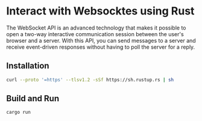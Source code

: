 # Interact with Websocktes using Rust

The WebSocket API is an advanced technology that makes it possible to open a two-way interactive communication session between the user's browser and a server. With this API, you can send messages to a server and receive event-driven responses without having to poll the server for a reply.

## Installation

```bash
curl --proto '=https' --tlsv1.2 -sSf https://sh.rustup.rs | sh
```

## Build and Run

```rust
cargo run
```

